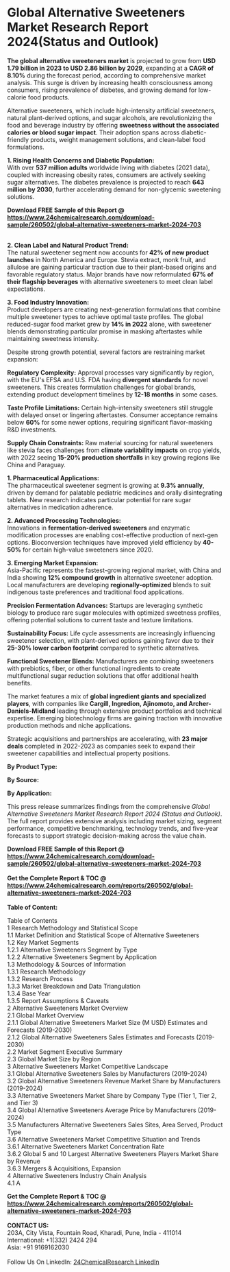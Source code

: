 <h1>Global Alternative Sweeteners Market Research Report 2024(Status and Outlook)</h1><p><strong>The global alternative sweeteners market</strong> is projected to grow from <strong>USD 1.79 billion in 2023 to USD 2.86 billion by 2029</strong>, expanding at a <strong>CAGR of 8.10%</strong> during the forecast period, according to comprehensive market analysis. This surge is driven by increasing health consciousness among consumers, rising prevalence of diabetes, and growing demand for low-calorie food products.</p><p>Alternative sweeteners, which include high-intensity artificial sweeteners, natural plant-derived options, and sugar alcohols, are revolutionizing the food and beverage industry by offering <strong>sweetness without the associated calories or blood sugar impact</strong>. Their adoption spans across diabetic-friendly products, weight management solutions, and clean-label food formulations.</p><p><strong>1. Rising Health Concerns and Diabetic Population:</strong><br>
With over <strong>537 million adults</strong> worldwide living with diabetes (2021 data), coupled with increasing obesity rates, consumers are actively seeking sugar alternatives. The diabetes prevalence is projected to reach <strong>643 million by 2030</strong>, further accelerating demand for non-glycemic sweetening solutions.</p><div><b>Download FREE Sample of this Report @ 
            <a href="https://www.24chemicalresearch.com/download-sample/260502/global-alternative-sweeteners-market-2024-703">
            https://www.24chemicalresearch.com/download-sample/260502/global-alternative-sweeteners-market-2024-703</a></b></div><br><p><strong>2. Clean Label and Natural Product Trend:</strong><br>
The natural sweetener segment now accounts for <strong>42% of new product launches</strong> in North America and Europe. Stevia extract, monk fruit, and allulose are gaining particular traction due to their plant-based origins and favorable regulatory status. Major brands have now reformulated <strong>67% of their flagship beverages</strong> with alternative sweeteners to meet clean label expectations.</p><p><strong>3. Food Industry Innovation:</strong><br>
Product developers are creating next-generation formulations that combine multiple sweetener types to achieve optimal taste profiles. The global reduced-sugar food market grew by <strong>14% in 2022</strong> alone, with sweetener blends demonstrating particular promise in masking aftertastes while maintaining sweetness intensity.</p><p>Despite strong growth potential, several factors are restraining market expansion:</p><p><strong>Regulatory Complexity:</strong> Approval processes vary significantly by region, with the EU's EFSA and U.S. FDA having <strong>divergent standards</strong> for novel sweeteners. This creates formulation challenges for global brands, extending product development timelines by <strong>12-18 months</strong> in some cases.</p><p><strong>Taste Profile Limitations:</strong> Certain high-intensity sweeteners still struggle with delayed onset or lingering aftertastes. Consumer acceptance remains below <strong>60%</strong> for some newer options, requiring significant flavor-masking R&amp;D investments.</p><p><strong>Supply Chain Constraints:</strong> Raw material sourcing for natural sweeteners like stevia faces challenges from <strong>climate variability impacts</strong> on crop yields, with 2022 seeing <strong>15-20% production shortfalls</strong> in key growing regions like China and Paraguay.</p><p><strong>1. Pharmaceutical Applications:</strong><br>
The pharmaceutical sweetener segment is growing at <strong>9.3% annually</strong>, driven by demand for palatable pediatric medicines and orally disintegrating tablets. New research indicates particular potential for rare sugar alternatives in medication adherence.</p><p><strong>2. Advanced Processing Technologies:</strong><br>
Innovations in <strong>fermentation-derived sweeteners</strong> and enzymatic modification processes are enabling cost-effective production of next-gen options. Bioconversion techniques have improved yield efficiency by <strong>40-50%</strong> for certain high-value sweeteners since 2020.</p><p><strong>3. Emerging Market Expansion:</strong><br>
Asia-Pacific represents the fastest-growing regional market, with China and India showing <strong>12% compound growth</strong> in alternative sweetener adoption. Local manufacturers are developing <strong>regionally-optimized</strong> blends to suit indigenous taste preferences and traditional food applications.</p><p><strong>Precision Fermentation Advances:</strong> Startups are leveraging synthetic biology to produce rare sugar molecules with optimized sweetness profiles, offering potential solutions to current taste and texture limitations.</p><p><strong>Sustainability Focus:</strong> Life cycle assessments are increasingly influencing sweetener selection, with plant-derived options gaining favor due to their <strong>25-30% lower carbon footprint</strong> compared to synthetic alternatives.</p><p><strong>Functional Sweetener Blends:</strong> Manufacturers are combining sweeteners with prebiotics, fiber, or other functional ingredients to create multifunctional sugar reduction solutions that offer additional health benefits.</p><p>The market features a mix of <strong>global ingredient giants and specialized players</strong>, with companies like <strong>Cargill, Ingredion, Ajinomoto, and Archer-Daniels-Midland</strong> leading through extensive product portfolios and technical expertise. Emerging biotechnology firms are gaining traction with innovative production methods and niche applications.</p><p>Strategic acquisitions and partnerships are accelerating, with <strong>23 major deals</strong> completed in 2022-2023 as companies seek to expand their sweetener capabilities and intellectual property positions.</p><p><strong>By Product Type:</strong></p><p><strong>By Source:</strong></p><p><strong>By Application:</strong></p><p>This press release summarizes findings from the comprehensive <em>Global Alternative Sweeteners Market Research Report 2024 (Status and Outlook)</em>. The full report provides extensive analysis including market sizing, segment performance, competitive benchmarking, technology trends, and five-year forecasts to support strategic decision-making across the value chain.</p><div><b>Download FREE Sample of this Report @ 
            <a href="https://www.24chemicalresearch.com/download-sample/260502/global-alternative-sweeteners-market-2024-703">
            https://www.24chemicalresearch.com/download-sample/260502/global-alternative-sweeteners-market-2024-703</a></b></div><br><div><b>Get the Complete Report & TOC @ 
            <a href="https://www.24chemicalresearch.com/reports/260502/global-alternative-sweeteners-market-2024-703">
            https://www.24chemicalresearch.com/reports/260502/global-alternative-sweeteners-market-2024-703</a></b></div><br>
            <b>Table of Content:</b><p>Table of Contents<br />
1 Research Methodology and Statistical Scope<br />
1.1 Market Definition and Statistical Scope of Alternative Sweeteners<br />
1.2 Key Market Segments<br />
1.2.1 Alternative Sweeteners Segment by Type<br />
1.2.2 Alternative Sweeteners Segment by Application<br />
1.3 Methodology & Sources of Information<br />
1.3.1 Research Methodology<br />
1.3.2 Research Process<br />
1.3.3 Market Breakdown and Data Triangulation<br />
1.3.4 Base Year<br />
1.3.5 Report Assumptions & Caveats<br />
2 Alternative Sweeteners Market Overview<br />
2.1 Global Market Overview<br />
2.1.1 Global Alternative Sweeteners Market Size (M USD) Estimates and Forecasts (2019-2030)<br />
2.1.2 Global Alternative Sweeteners Sales Estimates and Forecasts (2019-2030)<br />
2.2 Market Segment Executive Summary<br />
2.3 Global Market Size by Region<br />
3 Alternative Sweeteners Market Competitive Landscape<br />
3.1 Global Alternative Sweeteners Sales by Manufacturers (2019-2024)<br />
3.2 Global Alternative Sweeteners Revenue Market Share by Manufacturers (2019-2024)<br />
3.3 Alternative Sweeteners Market Share by Company Type (Tier 1, Tier 2, and Tier 3)<br />
3.4 Global Alternative Sweeteners Average Price by Manufacturers (2019-2024)<br />
3.5 Manufacturers Alternative Sweeteners Sales Sites, Area Served, Product Type<br />
3.6 Alternative Sweeteners Market Competitive Situation and Trends<br />
3.6.1 Alternative Sweeteners Market Concentration Rate<br />
3.6.2 Global 5 and 10 Largest Alternative Sweeteners Players Market Share by Revenue<br />
3.6.3 Mergers & Acquisitions, Expansion<br />
4 Alternative Sweeteners Industry Chain Analysis<br />
4.1 A</p><div><b>Get the Complete Report & TOC @ 
            <a href="https://www.24chemicalresearch.com/reports/260502/global-alternative-sweeteners-market-2024-703">
            https://www.24chemicalresearch.com/reports/260502/global-alternative-sweeteners-market-2024-703</a></b></div><br><b>CONTACT US:</b><br>
            203A, City Vista, Fountain Road, Kharadi, Pune, India - 411014<br>
            International: +1(332) 2424 294<br>
            Asia: +91 9169162030 <br><br>
            Follow Us On LinkedIn: <a href="https://www.linkedin.com/company/24chemicalresearch/">24ChemicalResearch LinkedIn</a>